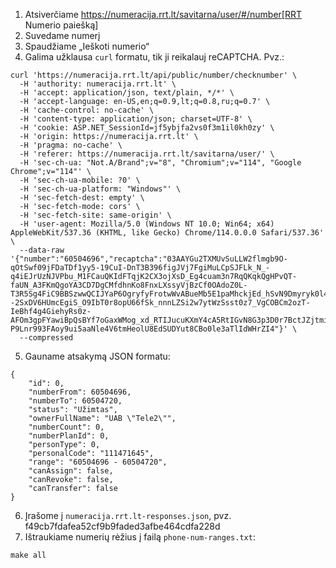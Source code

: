 1. Atsiverčiame https://numeracija.rrt.lt/savitarna/user/#/number[RRT Numerio paiešką]
2. Suvedame numerį
3. Spaudžiame „Ieškoti numerio“
4. Galima užklausa `curl` formatu, tik ji reikalauj reCAPTCHA. Pvz.:
```
curl 'https://numeracija.rrt.lt/api/public/number/checknumber' \
  -H 'authority: numeracija.rrt.lt' \
  -H 'accept: application/json, text/plain, */*' \
  -H 'accept-language: en-US,en;q=0.9,lt;q=0.8,ru;q=0.7' \
  -H 'cache-control: no-cache' \
  -H 'content-type: application/json; charset=UTF-8' \
  -H 'cookie: ASP.NET_SessionId=jf5ybjfa2vs0f3m1il0kh0zy' \
  -H 'origin: https://numeracija.rrt.lt' \
  -H 'pragma: no-cache' \
  -H 'referer: https://numeracija.rrt.lt/savitarna/user/' \
  -H 'sec-ch-ua: "Not.A/Brand";v="8", "Chromium";v="114", "Google Chrome";v="114"' \
  -H 'sec-ch-ua-mobile: ?0' \
  -H 'sec-ch-ua-platform: "Windows"' \
  -H 'sec-fetch-dest: empty' \
  -H 'sec-fetch-mode: cors' \
  -H 'sec-fetch-site: same-origin' \
  -H 'user-agent: Mozilla/5.0 (Windows NT 10.0; Win64; x64) AppleWebKit/537.36 (KHTML, like Gecko) Chrome/114.0.0.0 Safari/537.36' \
  --data-raw '{"number":"60504696","recaptcha":"03AAYGu2TXMUvSuLLW2flmgb9O-qOtSwf09jFDaTDf1yy5-19CuI-DnT3B396figJVj7FgiMuLCpSJFLk_N_-q4iEJrUzNJVPbu_M1FCauQKIdFTqjK2CX3ojXsD_Eg4cuam3n7RqQKqkQgHPvQT-faUN_A3FKmQgoYA3CD7DgCMfdhnKo8FnxLXssyVjBzCf0OAdoZ0L-T3R5Sg4FiC9BBSzwwQCIJYaP6OgryfyFrotwWvABueMb5E1paMhckjEd_hSvN9Dmyryk0l4Nh0xTBBUoKd9BvWlk5gnixN--2SxDV6HUmcEgiS_O9IbT0r8opU66fSk_nnnLZSi2w7ytWzSsst0z7_VgCOBCm2ozT-IeBhf4g4GiehyRs0z-AFOm3gpFYawiBpQsBYf7oGaxWMog_xd_RTIJucuKXmY4cA5RtIGvN8G3p3D0r7BctJZjtmieGzZ0WifAV2H0mkt6wauypJ3B6rvkX6XukZPC_7lYSbXzh7iDLCUePFS-P9Lnr993FAoy9ui5aaNle4V6tmHeolU8EdSUDYut8CBo0le3aTlIdWHrZI4"}' \
  --compressed
```
5. Gauname atsakymą JSON formatu:
```
{
    "id": 0,
    "numberFrom": 60504696,
    "numberTo": 60504720,
    "status": "Užimtas",
    "ownerFullName": "UAB \"Tele2\"",
    "numberCount": 0,
    "numberPlanId": 0,
    "personType": 0,
    "personalCode": "111471645",
    "range": "60504696 - 60504720",
    "canAssign": false,
    "canRevoke": false,
    "canTransfer": false
}
```
6. Įrašome į `numeracija.rrt.lt-responses.json`, pvz. f49cb7fdafea52cf9b9faded3afbe464cdfa228d
7. Ištraukiame numerių rėžius į failą `phone-num-ranges.txt`:
```
make all
```
